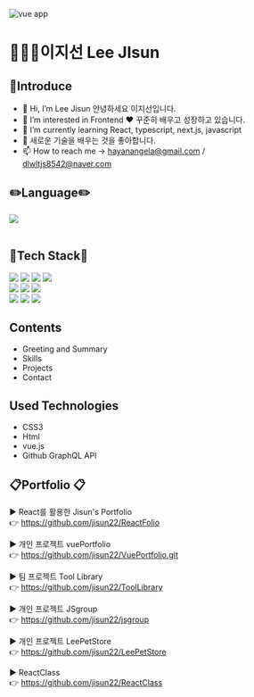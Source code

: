 
![vue app](https://user-images.githubusercontent.com/89379902/213496233-30c1498b-15fd-42c5-9d2c-216fee60fe3a.png)


# 👩🏻‍💻이지선 Lee JIsun 


## :information_desk_person:Introduce
- 👋 Hi, I’m Lee Jisun 안녕하세요 이지선입니다. 
- 👀 I’m interested in Frontend ♥ 꾸준히 배우고 성장하고 있습니다. 
- 🌱 I’m currently learning React, typescript, next.js, javascript
- 💞️ 새로운 기술을 배우는 것을 좋아합니다.
- 📫 How to reach me  -> hayanangela@gmail.com  /  dlwltjs8542@naver.com

## :pencil2:Language:pencil2:

<img src="https://github-readme-stats.vercel.app/api/top-langs/?username=jisun22&layout=compact"><br><br>



## :wrench:Tech Stack:wrench:

<div>
  <img src="https://img.shields.io/badge/HTML5-E34F26?style=flat&logo=HTML5&logoColor=white" />
  <img src="https://img.shields.io/badge/CSS3-1572B6?style=flat&logo=CSS3&logoColor=white" />
  <img src="https://img.shields.io/badge/javascript-F7DF1E?style=for-the-badge&logo=javascript&logoColor=black"> 
  <img src="https://img.shields.io/badge/jquery-0769AD?style=for-the-badge&logo=jquery&logoColor=white">
  <br>
  <img src="https://img.shields.io/badge/react-61DAFB?style=for-the-badge&logo=react&logoColor=black"> 
  <img src="https://img.shields.io/badge/vue.js-4FC08D?style=for-the-badge&logo=vue.js&logoColor=white"> 
  <img src="https://img.shields.io/badge/node.js-339933?style=for-the-badge&logo=Node.js&logoColor=white">
  <br>
  <img src="https://img.shields.io/badge/github-181717?style=for-the-badge&logo=github&logoColor=white">
  <img src="https://img.shields.io/badge/git-F05032?style=for-the-badge&logo=git&logoColor=white">
  <img src="https://img.shields.io/badge/fontawesome-339AF0?style=for-the-badge&logo=fontawesome&logoColor=white">
  <br>
</div>


## Contents
* Greeting and Summary
* Skills
* Projects
* Contact


## Used Technologies
* CSS3
* Html
* vue.js
* Github GraphQL API


##  :clipboard:Portfolio :clipboard:

▶ React를 활용한 Jisun's Portfolio <br/>
 :point_right: https://github.com/jisun22/ReactFolio
 
 
▶ 개인 프로젝트 vuePortfolio <br/>
 :point_right: https://github.com/jisun22/VuePortfolio.git

▶ 팀 프로젝트 Tool Library <br/>
 :point_right: https://github.com/jisun22/ToolLibrary


▶ 개인 프로젝트 JSgroup <br/>
 :point_right: https://github.com/jisun22/jsgroup


▶ 개인 프로젝트 LeePetStore <br/>
 :point_right: https://github.com/jisun22/LeePetStore


▶ ReactClass <br/>
:point_right: https://github.com/jisun22/ReactClass


